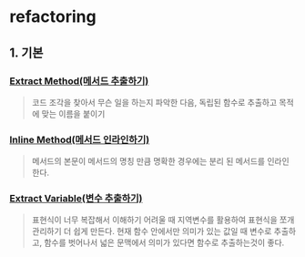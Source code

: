 # refactoring

## 1. 기본

### [Extract Method(메서드 추출하기)](src/basic/ExtractMethod.java)

> 코드 조각을 찾아서 무슨 일을 하는지 파악한 다음, 독립된 함수로 추출하고 목적에 맞는 이름을 붙이기

### [Inline Method(메서드 인라인하기)](src/basic/InlineMethod.java)

> 메서드의 본문이 메서드의 명칭 만큼 명확한 경우에는 분리 된 메서드를 인라인한다.

### [Extract Variable(변수 추출하기)](src/basic/ExtractVariable.java)

> 표현식이 너무 복잡해서 이해하기 어려울 때 지역변수를 활용하여 표현식을 쪼개 관리하기 더 쉽게 만든다.
> 현재 함수 안에서만 의미가 있는 값일 때 변수로 추출하고, 함수를 벗어나서 넓은 문맥에서 의미가 있다면 함수로 추출하는것이 좋다.

